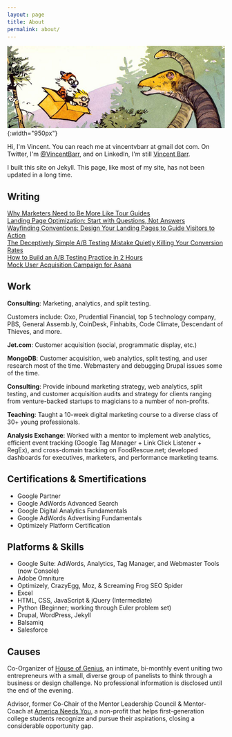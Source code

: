 ```yaml
---
layout: page
title: About
permalink: about/
---
```


![Calvin &amp; Hobbes Dinosaur](/assets/images/calvin-hobbes-dino.png){:width="950px"}

Hi, I'm Vincent. You can reach me at vincentvbarr at gmail dot com. On Twitter, I'm [@VincentBarr](https://twitter.com/vincentbarr?lang=en), and on LinkedIn, I'm still [Vincent Barr](https://www.linkedin.com/in/vincentbarr/).  

I built this site on Jekyll. This page, like most of my site, has not been updated in a long time. 

##  Writing  
[Why Marketers Need to Be More Like Tour Guides](http://unbounce.com/podcast/your-visitors-travel-guide/)   
[Landing Page Optimization: Start with Questions, Not Answers](http://www.bizible.com/blog/start-with-questions-not-answers-landing-page-optimization-strategies-to-boost-conversion-rates-right-now?hs_preview=TJkLdBYV-2821303150)  
[Wayfinding Conventions: Design Your Landing Pages to Guide Visitors to Action](http://unbounce.com/design/use-conventions-on-landing-pages/)  
[The Deceptively Simple A/B Testing Mistake Quietly Killing Your Conversion Rates](http://unbounce.com/a-b-testing/simple-ab-testing-mistake-thats-killing-conversion-rates/)  
[How to Build an A/B Testing Practice in 2 Hours](https://blog.paymill.com/ab-testing-2-hours/)  
[Mock User Acquisition Campaign for Asana](http://www.slideshare.net/vincentbarr/mock-user-acquisition-marketing-plan)  

## Work  

**Consulting**: Marketing, analytics, and split testing.   

Customers include: Oxo, Prudential Financial, top 5 technology company, PBS, General Assemb.ly, CoinDesk, Finhabits, Code Climate, Descendant of Thieves, and more. 

**Jet.com**: Customer acquisition (social, programmatic display, etc.)  

**MongoDB**: Customer acquisition, web analytics, split testing, and user research most of the time. Webmastery and debugging Drupal issues some of the time.  

**Consulting**: Provide inbound marketing strategy, web analytics, split testing, and customer acquisition audits and strategy for clients ranging from venture-backed startups to magicians to a number of non-profits.   

**Teaching**: Taught a 10-week digital marketing course to a diverse class of 30+ young professionals.  

**Analysis Exchange**: Worked with a mentor to implement web analytics, efficient event tracking (Google Tag Manager + Link Click Listener + RegEx), and cross-domain tracking on FoodRescue.net; developed dashboards for executives, marketers, and performance marketing teams.  

##  Certifications & Smertifications  
* Google Partner
* Google AdWords Advanced Search  
* Google Digital Analytics Fundamentals  
* Google AdWords Advertising Fundamentals  
* Optimizely Platform Certification  

## Platforms & Skills  
* Google Suite: AdWords, Analytics, Tag Manager, and Webmaster Tools (now Console) 
* Adobe Omniture   
* Optimizely, CrazyEgg, Moz, & Screaming Frog SEO Spider  
* Excel  
* HTML, CSS, JavaScript & jQuery (Intermediate)
* Python (Beginner; working through Euler problem set)
* Drupal, WordPress, Jekyll  
* Balsamiq  
* Salesforce  


##  Causes

Co-Organizer of [House of Genius](http://houseofgenius.org/), an intimate, bi-monthly event uniting two entrepreneurs with a small, diverse group of panelists to think through a business or design challenge.  No professional information is disclosed until the end of the evening.  

Advisor, former Co-Chair of the Mentor Leadership Council & Mentor-Coach at [America Needs You](http://www.americaneedsyou.org), a non-profit that helps first-generation college students recognize and pursue their aspirations, closing a considerable opportunity gap.  

<a href="https://plus.google.com/+VincentBarr0?rel=author"></a>